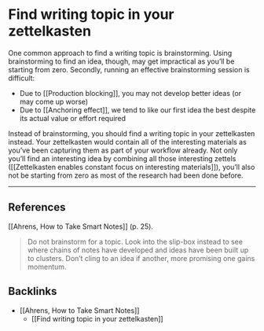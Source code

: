 # Find writing topic in your zettelkasten
One common approach to find a writing topic is brainstorming. Using brainstorming to find an idea, though, may get impractical as you’ll be starting from zero. Secondly, running an effective brainstorming session is difficult:
- Due to [[Production blocking]], you may not develop better ideas (or may come up worse)
- Due to [[Anchoring effect]], we tend to like our first idea the best despite its actual value or effort required

Instead of brainstorming, you should find a writing topic in your zettelkasten instead. Your zettelkasten would contain all of the interesting materials as you’ve been capturing them as part of your workflow already. Not only you’ll find an interesting idea by combining all those interesting zettels ([[Zettelkasten enables constant focus on interesting materials]]), you’ll also not be starting from zero as most of the research had been done before.

---
## References
[[Ahrens, How to Take Smart Notes]] (p. 25).
> Do not brainstorm for a topic. Look into the slip-box instead to see where chains of notes have developed and ideas have been built up to clusters. Don’t cling to an idea if another, more promising one gains momentum.

## Backlinks
* [[Ahrens, How to Take Smart Notes]]
	* [[Find writing topic in your zettelkasten]]

<!-- #evergreen #writing -->

<!-- {BearID:2ADC2E31-7C88-4333-ABC1-601F09F85399-3039-00000CE8B7ED434A} -->
